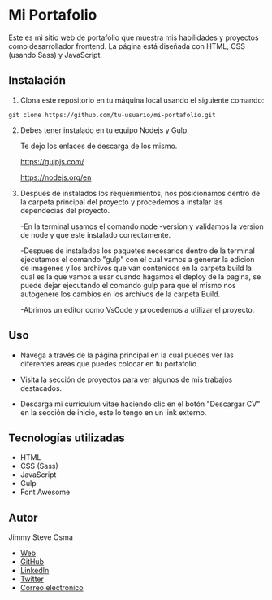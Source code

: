 # Mi Portafolio

Este es mi sitio web de portafolio que muestra mis habilidades y proyectos como desarrollador frontend. La página está diseñada con HTML, CSS (usando Sass) y JavaScript.

## Instalación

  1. Clona este repositorio en tu máquina local usando el siguiente comando:

    git clone https://github.com/tu-usuario/mi-portafolio.git
 
  2. Debes tener instalado en tu equipo Nodejs y Gulp.
  
     Te dejo los enlaces de descarga de los mismo.

     https://gulpjs.com/
     
     https://nodejs.org/en

3. Despues de instalados los requerimientos, nos posicionamos dentro de la carpeta principal del proyecto y procedemos a instalar las dependecias del proyecto.

    -En la terminal usamos el comando node -version y validamos la version de node y que este instalado correctamente.

    -Despues de instalados los paquetes necesarios dentro de la terminal ejecutamos el comando "gulp" con el cual vamos a generar la edicion de imagenes y los archivos que van contenidos en la carpeta build la cual es la que vamos a usar cuando hagamos el deploy de la pagina, se puede dejar ejecutando el comando gulp para que el mismo nos autogenere los cambios en los archivos de la carpeta Build.

    -Abrimos un editor como VsCode y procedemos a utilizar el proyecto.

## Uso

- Navega a través de la página principal en la cual puedes ver las diferentes areas que puedes colocar en tu portafolio.

- Visita la sección de proyectos para ver algunos de mis trabajos destacados.

- Descarga mi currículum vitae haciendo clic en el botón "Descargar CV" en la sección de inicio, este lo tengo en un link externo.

## Tecnologías utilizadas

  - HTML
  - CSS (Sass)
  - JavaScript
  - Gulp
  - Font Awesome
  
## Autor

Jimmy Steve Osma

- [Web](https://jimmyosma.co/)
- [GitHub](https://github.com/jim109)
- [LinkedIn](https://www.linkedin.com/in/jimmyosma/)
- [Twitter](https://twitter.com/jimwy109)
- [Correo electrónico](mailto:me@jimmyosma.co)
